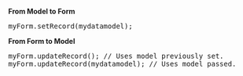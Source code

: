 <strong>From Model to Form</strong>

<pre>myForm.setRecord(mydatamodel);</pre>

<p><strong>From Form to Model</strong></p>

<pre>myForm.updateRecord(); // Uses model previously set.
myForm.updateRecord(mydatamodel); // Uses model passed.
</pre>

